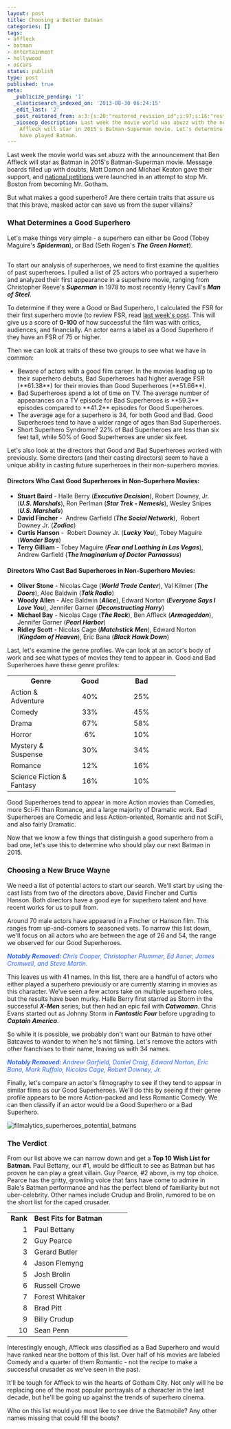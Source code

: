 ```yaml
---
layout: post
title: Choosing a Better Batman
categories: []
tags:
- affleck
- batman
- entertainment
- hollywood
- oscars
status: publish
type: post
published: true
meta:
  _publicize_pending: '1'
  _elasticsearch_indexed_on: '2013-08-30 06:24:15'
  _edit_last: '2'
  _post_restored_from: a:3:{s:20:"restored_revision_id";i:97;s:16:"restored_by_user";i:2;s:13:"restored_time";i:1377924046;}
  _aioseop_description: Last week the movie world was abuzz with the news that Ben
    Affleck will star in 2015's Batman-Superman movie. Let's determine who should
    have played Batman.
---
```


Last week the movie world was set abuzz with the announcement that Ben Affleck will star as Batman in 2015's Batman-Superman movie. Message boards filled up with doubts, Matt Damon and Michael Keaton gave their support, and [national petitions](http://www.change.org/petitions/warner-brothers-remove-ben-affleck-as-batman-bruce-wayne-in-the-superman-batman-movie?share_id=sULaHufwNf) were launched in an attempt to stop Mr. Boston from becoming Mr. Gotham.

But what makes a good superhero? Are there certain traits that assure us that this brave, masked actor can save us from the super villains?

### What Determines a Good Superhero


Let's make things very simple - a superhero can either be Good (Tobey Maguire's ***Spiderman***), or Bad (Seth Rogen's ***The Green Hornet***).

<h2><!--more--></h2>

To start our analysis of superheroes, we need to first examine the qualities of past superheroes. I pulled a list of 25 actors who portrayed a superhero and analyzed their first appearance in a superhero movie, ranging from Christopher Reeve's ***Superman*** in 1978 to most recently Henry Cavil's ***Man of Steel***.

To determine if they were a Good or Bad Superhero, I calculated the FSR for their first superhero movie (to review FSR, read [last week's post](/2013/08/23/introducing-fsr-and-top-10-movies-of-summer/). This will give us a score of **0-100** of how successful the film was with critics, audiences, and financially. An actor earns a label as a Good Superhero if they have an FSR of 75 or higher.

Then we can look at traits of these two groups to see what we have in common:
<ul>
	<li>Beware of actors with a good film career. In the movies leading up to their superhero debuts, Bad Superheroes had higher average FSR (**61.38**) for their movies than Good Superheroes (**51.66**).</li>
	<li>Bad Superheroes spend a lot of time on TV. The average number of appearances on a TV episode for Bad Superheroes is **59.3** episodes compared to **41.2** episodes for Good Superheroes.</li>
	<li>The average age for a superhero is 34, for both Good and Bad. Good Superheroes tend to have a wider range of ages than Bad Superheroes.</li>
	<li>Short Superhero Syndrome? 22% of Bad Superheroes are less than six feet tall, while 50% of Good Superheroes are under six feet.</li>
</ul>
Let's also look at the directors that Good and Bad Superheroes worked with previously. Some directors (and their casting directors) seem to have a unique ability in casting future superheroes in their non-superhero movies.
<h4>Directors Who Cast Good Superheroes in Non-Superhero Movies:</h4>
<ul>
	<li><strong>Stuart Baird</strong> - Halle Berry (<em><strong>Executive Decision</strong></em>), Robert Downey, Jr. (<em><strong>U.S. Marshals</strong></em>), Ron Perlman (<em><strong>Star Trek - Nemesis</strong></em>), Wesley Snipes (<em><strong>U.S. Marshals</strong></em>)</li>
	<li><strong>David Fincher</strong> -  Andrew Garfield (<em><strong>The Social Network</strong></em>),  Robert Downey Jr. (<em><strong>Zodiac</strong></em>)</li>
	<li><strong>Curtis Hanson</strong> -  Robert Downey Jr. (<em><strong>Lucky You</strong></em>), Tobey Maguire (<em><strong>Wonder Boys</strong></em>)</li>
	<li><strong>Terry Gilliam</strong> - Tobey Maguire (<em><strong>Fear and Loathing in Las Vegas</strong></em>), Andrew Garfield (<em><strong>The Imaginarium of Doctor Parnassus</strong></em>)</li>
</ul>
<h4>Directors Who Cast Bad Superheroes in Non-Superhero Movies:</h4>
<ul>
	<li><strong>Oliver Stone</strong> - Nicolas Cage (<em><strong>World Trade Center</strong></em>), Val Kilmer (<em><strong>The Doors</strong></em>), Alec Baldwin (<em><strong>Talk Radio</strong></em>)</li>
	<li><strong>Woody Allen</strong> - Alec Baldwin (<em><strong>Alice</strong></em>), Edward Norton (<em><strong>Everyone Says I Love You</strong></em>), Jennifer Garner (<em><strong>Deconstructing Harry</strong></em>)</li>
	<li><strong>Michael Bay</strong> - Nicolas Cage (<em><strong>The Rock</strong></em>), Ben Affleck (<em><strong>Armageddon</strong></em>), Jennifer Garner (<em><strong>Pearl Harbor</strong></em>)</li>
	<li><strong>Ridley Scott</strong> - Nicolas Cage (<em><strong>Matchstick Men</strong></em>), Edward Norton (<em><strong>Kingdom of Heaven</strong></em>), Eric Bana (<em><strong>Black Hawk Down</strong></em>)</li>
</ul>
Last, let's examine the genre profiles. We can look at an actor's body of work and see what types of movies they tend to appear in. Good and Bad Superheroes have these genre profiles:
<table width="344" border="0" cellspacing="0" cellpadding="0">
  <colgroup> <col width="136" /> <col width="65" /> <col width="143" /></colgroup>
  <tbody>
    <tr>
    <td style="text-align: center;" width="136" height="15"> <strong>Genre</strong></td>
    <td style="text-align: center;" width="65"><strong>Good</strong></td>
    <td style="text-align: center;" width="143"><strong>Bad</strong></td>
    </tr>
    <tr>
    <td height="15">Action &amp; Adventure</td>
    <td style="text-align: center;" align="right">40%</td>
    <td style="text-align: center;" align="right">25%</td>
    </tr>
    <tr>
    <td height="15">Comedy</td>
    <td style="text-align: center;" align="right">33%</td>
    <td style="text-align: center;" align="right">45%</td>
    </tr>
    <tr>
    <td height="15">Drama</td>
    <td style="text-align: center;" align="right">67%</td>
    <td style="text-align: center;" align="right">58%</td>
    </tr>
    <tr>
    <td height="15">Horror</td>
    <td style="text-align: center;" align="right">6%</td>
    <td style="text-align: center;" align="right">10%</td>
    </tr>
    <tr>
    <td height="15">Mystery &amp; Suspense</td>
    <td style="text-align: center;" align="right">30%</td>
    <td style="text-align: center;" align="right">34%</td>
    </tr>
    <tr>
    <td height="15">Romance</td>
    <td style="text-align: center;" align="right">12%</td>
    <td style="text-align: center;" align="right">16%</td>
    </tr>
    <tr>
    <td height="15">Science Fiction &amp; Fantasy</td>
    <td style="text-align: center;" align="right">16%</td>
    <td style="text-align: center;" align="right">10%</td>
    </tr>
  </tbody>
</table>

Good Superheroes tend to appear in more Action movies than Comedies, more Sci-Fi than Romance, and a large majority of Dramatic work. Bad Superheroes are Comedic and less Action-oriented, Romantic and not SciFi, and also fairly Dramatic.

Now that we know a few things that distinguish a good superhero from a bad one, let's use this to determine who should play our next Batman in 2015.

### Choosing a New Bruce Wayne

We need a list of potential actors to start our search. We'll start by using the cast lists from two of the directors above, David Fincher and Curtis Hanson. Both directors have a good eye for superhero talent and have recent works for us to pull from.

Around 70 male actors have appeared in a Fincher or Hanson film. This ranges from up-and-comers to seasoned vets. To narrow this list down, we'll focus on all actors who are between the age of 26 and 54, the range we observed for our Good Superheroes.

<em style="color: #3366ff;"><strong>Notably Removed: </strong>Chris Cooper, Christopher Plummer, Ed Asner, James Cromwell, and Steve Martin.</em>

This leaves us with 41 names. In this list, there are a handful of actors who either played a superhero previously or are currently starring in movies as this character. We've seen a few actors take on multiple superhero roles, but the results have been murky. Halle Berry first starred as Storm in the successful <em><strong>X-Men</strong></em> series, but then had an epic fail with <em><strong>Catwoman</strong></em>. Chris Evans started out as Johnny Storm in <em><strong>Fantastic Four</strong></em> before upgrading to <em><strong>Captain America</strong></em>.

So while it is possible, we probably don't want our Batman to have other Batcaves to wander to when he's not filming. Let's remove the actors with other franchises to their name, leaving us with 34 names.

<span style="color: #3366ff;"><em><strong>Notably Removed: </strong>Andrew Garfield, Daniel Craig, Edward Norton, Eric Bana, Mark Ruffalo, Nicolas Cage, Robert Downey, Jr.</em></span>

Finally, let's compare an actor's filmography to see if they tend to appear in similar films as our Good Superheroes. We'll do this by seeing if their genre profile appears to be more Action-packed and less Romantic Comedy. We can then classify if an actor would be a Good Superhero or a Bad Superhero.


![filmalytics_superheroes_potential_batmans](/images/filmalytics_superheroes_potential_batmans.png)

### The Verdict

From our list above we can narrow down and get a <strong>Top 10 Wish List for Batman</strong>. Paul Bettany, our #1, would be difficult to see as Batman but has proven he can play a great villain. Guy Pearce, #2 above, is my top choice. Pearce has the gritty, growling voice that fans have come to admire in Bale's Batman performance and has the perfect blend of familiarity but not uber-celebrity. Other names include Crudup and Brolin, rumored to be on the short list for the caped crusader.
<table width="240" border="0" cellspacing="0" cellpadding="0"><colgroup> <col width="31" /> <col width="209" /></colgroup>
<tbody>
<tr>
<td width="31" height="15"><strong>Rank</strong></td>
<td width="209"><strong>Best Fits for Batman</strong></td>
</tr>
<tr>
<td align="right" height="15">1</td>
<td>Paul Bettany</td>
</tr>
<tr>
<td align="right" height="15">2</td>
<td>Guy Pearce</td>
</tr>
<tr>
<td align="right" height="15">3</td>
<td>Gerard Butler</td>
</tr>
<tr>
<td align="right" height="15">4</td>
<td>Jason Flemyng</td>
</tr>
<tr>
<td align="right" height="15">5</td>
<td>Josh Brolin</td>
</tr>
<tr>
<td align="right" height="15">6</td>
<td>Russell Crowe</td>
</tr>
<tr>
<td align="right" height="15">7</td>
<td>Forest Whitaker</td>
</tr>
<tr>
<td align="right" height="15">8</td>
<td>Brad Pitt</td>
</tr>
<tr>
<td align="right" height="15">9</td>
<td>Billy Crudup</td>
</tr>
<tr>
<td align="right" height="15">10</td>
<td>Sean Penn</td>
</tr>
</tbody>
</table>

Interestingly enough, Affleck was classified as a Bad Superhero and would have ranked near the bottom of this list. Over half of his movies are labeled Comedy and a quarter of them Romantic - not the recipe to make a successful crusader as we've seen in the past.

It'll be tough for Affleck to win the hearts of Gotham City. Not only will he be replacing one of the most popular portrayals of a character in the last decade, but he'll be going up against the trends of superhero cinema.

Who on this list would you most like to see drive the Batmobile? Any other names missing that could fill the boots?
